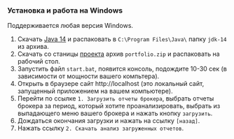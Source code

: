 ### Установка и работа на Windows

Поддерживается любая версия Windows.
1. Скачать [Java 14](https://download.java.net/java/GA/jdk14/076bab302c7b4508975440c56f6cc26a/36/GPL/openjdk-14_windows-x64_bin.zip)
   и распаковать в `C:\Program Files\Java\` папку `jdk-14` из архива.
1. Скачать со станицы [проекта](https://github.com/vananiev/portfolio/releases/latest)
   архив `portfolio.zip` и распаковать на рабочий стол.
1. Запустить файл `start.bat`, появится консоль, подождите 10-30 сек (в зависимости от мощности вашего компьтера).
1. Открыть в  браузере сайт http://localhost (это локальный сайт, запущенный приложением на вашем компьютере).
1. Перейти по ссылке `1. Загрузить отчеты брокера`, выбрать отчеты брокера за период, который хотите проанализировать,
   выбрать из выпадающего меню вашего брокера и нажать кнопку `загрузить`.
1. Дождаться окончания загрузки и нажать на ссылку `[назад]`.
1. Нажать ссылку `2. Скачать анализ загруженных отчетов`.